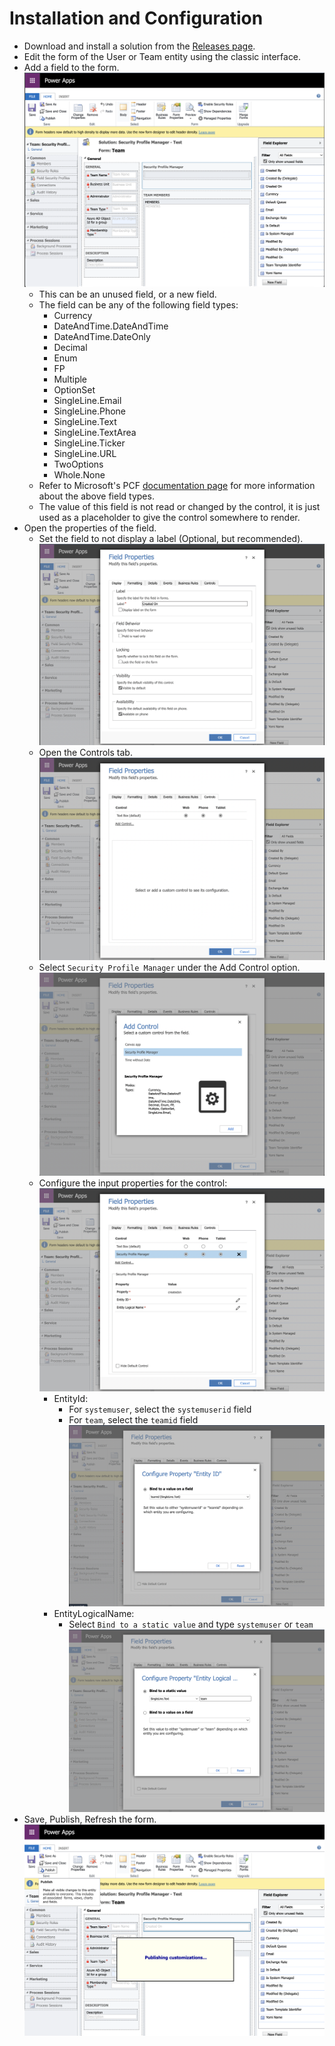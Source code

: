 # Installation and Configuration

- Download and install a solution from the [Releases page](https://github.com/cathalnoonan/d365-pcf-securityprofilemanager/releases).
- Edit the form of the User or Team entity using the classic interface.
- Add a field to the form.
  ![Add a field to the form](./res/configuration-add-field.png)
  - This can be an unused field, or a new field.
  - The field can be any of the following field types:
    - Currency
    - DateAndTime.DateAndTime
    - DateAndTime.DateOnly
    - Decimal
    - Enum
    - FP
    - Multiple
    - OptionSet
    - SingleLine.Email
    - SingleLine.Phone
    - SingleLine.Text
    - SingleLine.TextArea
    - SingleLine.Ticker
    - SingleLine.URL
    - TwoOptions
    - Whole.None  
  - Refer to Microsoft's PCF [documentation page](https://docs.microsoft.com/en-us/powerapps/developer/component-framework/manifest-schema-reference/property#remarks) for more information about the above field types.
  - The value of this field is not read or changed by the control, it is just used as a placeholder to give the control somewhere to render.
- Open the properties of the field.
  - Set the field to not display a label (Optional, but recommended).
  ![Set the field to not display a label](./res/configuration-set-label-hidden.png)
  - Open the Controls tab.
  ![Open the Controls tab](./res/configuration-controls-tab.png)
  - Select `Security Profile Manager` under the Add Control option.
  ![Select Security Profile Manager](./res/configuration-select-securityprofilemanager.png)
  - Configure the input properties for the control:
  ![Configure the input properties for the control](./res/configuration-properties.png)
    - EntityId:
      - For `systemuser`, select the `systemuserid` field
      - For `team`, select the `teamid` field
      ![Entity ID](./res/configuration-properties-entityid.png)
    - EntityLogicalName:
      - Select `Bind to a static value` and type `systemuser` or `team`
      ![Entity Logical Name](./res/configuration-properties-entitylogicalname.png)
- Save, Publish, Refresh the form.
![Save, Publish, Refresh the form](./res/configuration-save-publish.png)
